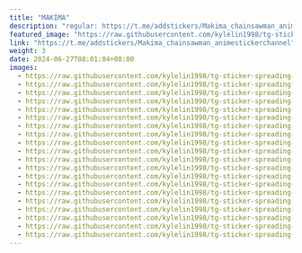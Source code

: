```yaml
---
title: "MAKIMA"
description: "regular: https://t.me/addstickers/Makima_chainsawman_animestickerchannel"
featured_image: "https://raw.githubusercontent.com/kylelin1998/tg-sticker-spreading-worldwide-images/main/img/8eea42e8-3f59-4af7-8ba2-5024e5d89633.jpg"
link: "https://t.me/addstickers/Makima_chainsawman_animestickerchannel"
weight: 3
date: 2024-06-27T08:01:04+08:00
images:
  - https://raw.githubusercontent.com/kylelin1998/tg-sticker-spreading-worldwide-images/main/img/8eea42e8-3f59-4af7-8ba2-5024e5d89633.jpg
  - https://raw.githubusercontent.com/kylelin1998/tg-sticker-spreading-worldwide-images/main/img/88ae76b6-8cdb-4051-b538-ace72714193c.jpg
  - https://raw.githubusercontent.com/kylelin1998/tg-sticker-spreading-worldwide-images/main/img/a0c464d1-eea2-44cb-b59f-9210354c4674.jpg
  - https://raw.githubusercontent.com/kylelin1998/tg-sticker-spreading-worldwide-images/main/img/decf70f6-5809-4bd4-a10d-d8ac56dc7733.jpg
  - https://raw.githubusercontent.com/kylelin1998/tg-sticker-spreading-worldwide-images/main/img/48b5e6a9-97c8-4720-b230-73f50574c878.jpg
  - https://raw.githubusercontent.com/kylelin1998/tg-sticker-spreading-worldwide-images/main/img/d956316b-7e28-43ee-9e11-c2e71616cbdc.jpg
  - https://raw.githubusercontent.com/kylelin1998/tg-sticker-spreading-worldwide-images/main/img/ac6f4ac4-6e25-48b4-99e3-f05d0e679fdf.jpg
  - https://raw.githubusercontent.com/kylelin1998/tg-sticker-spreading-worldwide-images/main/img/c5a45ddd-ed83-4220-aacf-cf437808cf40.jpg
  - https://raw.githubusercontent.com/kylelin1998/tg-sticker-spreading-worldwide-images/main/img/762916d8-4116-428c-96aa-12d5bad42b12.jpg
  - https://raw.githubusercontent.com/kylelin1998/tg-sticker-spreading-worldwide-images/main/img/e907affe-5980-4f5a-be94-e1bc8bcf4382.jpg
  - https://raw.githubusercontent.com/kylelin1998/tg-sticker-spreading-worldwide-images/main/img/9ff2d04c-303a-4a41-8421-ebf0360c578d.jpg
  - https://raw.githubusercontent.com/kylelin1998/tg-sticker-spreading-worldwide-images/main/img/6ebd489a-6fc7-49d0-a594-0c6a5d2fa591.jpg
  - https://raw.githubusercontent.com/kylelin1998/tg-sticker-spreading-worldwide-images/main/img/8340c67b-4312-49a7-8526-e32286d730ef.jpg
  - https://raw.githubusercontent.com/kylelin1998/tg-sticker-spreading-worldwide-images/main/img/03b01f50-ead5-4d36-a4c3-bee04116316b.jpg
  - https://raw.githubusercontent.com/kylelin1998/tg-sticker-spreading-worldwide-images/main/img/33e03047-8d31-4283-87c2-29e4f90f0037.jpg
  - https://raw.githubusercontent.com/kylelin1998/tg-sticker-spreading-worldwide-images/main/img/93ccbe21-240a-4ca9-915d-ee0596b498f0.jpg
  - https://raw.githubusercontent.com/kylelin1998/tg-sticker-spreading-worldwide-images/main/img/179ed2d6-9f2d-4fd3-b632-5271d271c45e.jpg
  - https://raw.githubusercontent.com/kylelin1998/tg-sticker-spreading-worldwide-images/main/img/99fcf7e5-3335-42c8-961b-f8888a824992.jpg
  - https://raw.githubusercontent.com/kylelin1998/tg-sticker-spreading-worldwide-images/main/img/1faafd9a-27a7-486e-b7a0-ba0a1c933f90.jpg
  - https://raw.githubusercontent.com/kylelin1998/tg-sticker-spreading-worldwide-images/main/img/a50f92c0-5874-487e-a0d8-965eb36b38a6.jpg
---
```

